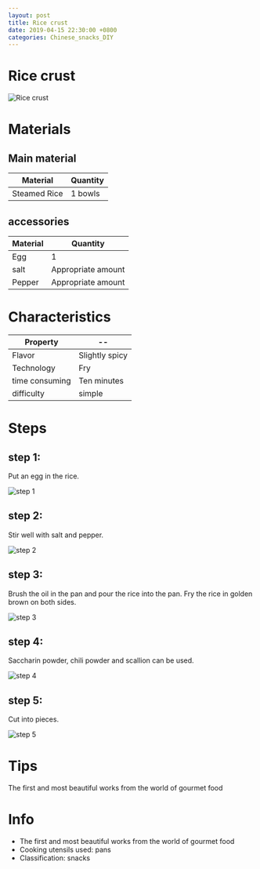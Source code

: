 ```yaml
---
layout: post
title: Rice crust
date: 2019-04-15 22:30:00 +0800
categories: Chinese_snacks_DIY
---
```


# Rice crust

![Rice crust]({{site.baseurl}}/img/402155/402155.jpg)

# Materials


## Main material

Material|Quantity
--|--
Steamed Rice|1 bowls

## accessories

Material|Quantity
--|--
Egg|1
salt|Appropriate amount
Pepper|Appropriate amount

# Characteristics

Property|--
--|--
Flavor|Slightly spicy
Technology|Fry
time consuming|Ten minutes
difficulty|simple

# Steps

## step 1:

Put an egg in the rice.

![step 1]({{site.baseurl}}/img/402155/1.jpg)

## step 2:

Stir well with salt and pepper.

![step 2]({{site.baseurl}}/img/402155/2.jpg)

## step 3:

Brush the oil in the pan and pour the rice into the pan. Fry the rice in golden brown on both sides.

![step 3]({{site.baseurl}}/img/402155/3.jpg)

## step 4:

Saccharin powder, chili powder and scallion can be used.

![step 4]({{site.baseurl}}/img/402155/4.jpg)

## step 5:

Cut into pieces.

![step 5]({{site.baseurl}}/img/402155/5.jpg)

# Tips

The first and most beautiful works from the world of gourmet food

# Info

- The first and most beautiful works from the world of gourmet food
- Cooking utensils used: pans
- Classification: snacks